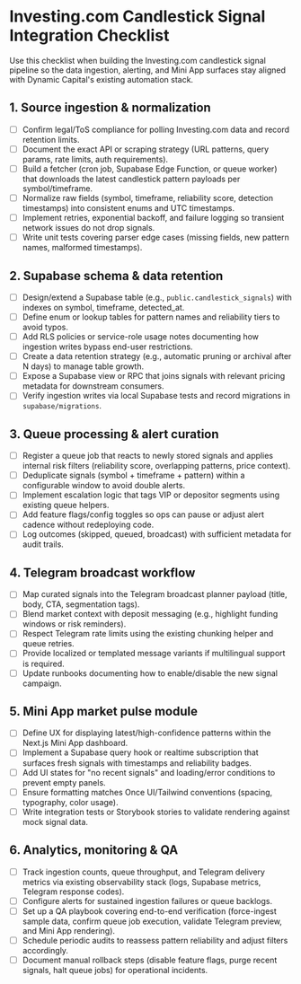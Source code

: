 # Investing.com Candlestick Signal Integration Checklist

Use this checklist when building the Investing.com candlestick signal pipeline
so the data ingestion, alerting, and Mini App surfaces stay aligned with Dynamic
Capital's existing automation stack.

## 1. Source ingestion & normalization

- [ ] Confirm legal/ToS compliance for polling Investing.com data and record
      retention limits.
- [ ] Document the exact API or scraping strategy (URL patterns, query params,
      rate limits, auth requirements).
- [ ] Build a fetcher (cron job, Supabase Edge Function, or queue worker) that
      downloads the latest candlestick pattern payloads per symbol/timeframe.
- [ ] Normalize raw fields (symbol, timeframe, reliability score, detection
      timestamps) into consistent enums and UTC timestamps.
- [ ] Implement retries, exponential backoff, and failure logging so transient
      network issues do not drop signals.
- [ ] Write unit tests covering parser edge cases (missing fields, new pattern
      names, malformed timestamps).

## 2. Supabase schema & data retention

- [ ] Design/extend a Supabase table (e.g., `public.candlestick_signals`) with
      indexes on symbol, timeframe, detected_at.
- [ ] Define enum or lookup tables for pattern names and reliability tiers to
      avoid typos.
- [ ] Add RLS policies or service-role usage notes documenting how ingestion
      writes bypass end-user restrictions.
- [ ] Create a data retention strategy (e.g., automatic pruning or archival
      after N days) to manage table growth.
- [ ] Expose a Supabase view or RPC that joins signals with relevant pricing
      metadata for downstream consumers.
- [ ] Verify ingestion writes via local Supabase tests and record migrations in
      `supabase/migrations`.

## 3. Queue processing & alert curation

- [ ] Register a queue job that reacts to newly stored signals and applies
      internal risk filters (reliability score, overlapping patterns, price
      context).
- [ ] Deduplicate signals (symbol + timeframe + pattern) within a configurable
      window to avoid double alerts.
- [ ] Implement escalation logic that tags VIP or depositor segments using
      existing queue helpers.
- [ ] Add feature flags/config toggles so ops can pause or adjust alert cadence
      without redeploying code.
- [ ] Log outcomes (skipped, queued, broadcast) with sufficient metadata for
      audit trails.

## 4. Telegram broadcast workflow

- [ ] Map curated signals into the Telegram broadcast planner payload (title,
      body, CTA, segmentation tags).
- [ ] Blend market context with deposit messaging (e.g., highlight funding
      windows or risk reminders).
- [ ] Respect Telegram rate limits using the existing chunking helper and queue
      retries.
- [ ] Provide localized or templated message variants if multilingual support is
      required.
- [ ] Update runbooks documenting how to enable/disable the new signal campaign.

## 5. Mini App market pulse module

- [ ] Define UX for displaying latest/high-confidence patterns within the
      Next.js Mini App dashboard.
- [ ] Implement a Supabase query hook or realtime subscription that surfaces
      fresh signals with timestamps and reliability badges.
- [ ] Add UI states for "no recent signals" and loading/error conditions to
      prevent empty panels.
- [ ] Ensure formatting matches Once UI/Tailwind conventions (spacing,
      typography, color usage).
- [ ] Write integration tests or Storybook stories to validate rendering against
      mock signal data.

## 6. Analytics, monitoring & QA

- [ ] Track ingestion counts, queue throughput, and Telegram delivery metrics
      via existing observability stack (logs, Supabase metrics, Telegram
      response codes).
- [ ] Configure alerts for sustained ingestion failures or queue backlogs.
- [ ] Set up a QA playbook covering end-to-end verification (force-ingest sample
      data, confirm queue job execution, validate Telegram preview, and Mini App
      rendering).
- [ ] Schedule periodic audits to reassess pattern reliability and adjust
      filters accordingly.
- [ ] Document manual rollback steps (disable feature flags, purge recent
      signals, halt queue jobs) for operational incidents.
